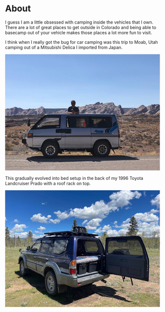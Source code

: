 # About

I guess I am a little obsessed with camping inside the vehicles that I own. There are a lot of great places to get outside in Colorado and being able to basecamp out of your vehicle makes those places a lot more fun to visit. 

I think when I really got the bug for car camping was this trip to Moab, Utah camping out of a Mitsubishi Delica I imported from Japan.

![1990 Mitsubishi Delica](assets/about-delica.jpg)

This gradually evolved into bed setup in the back of my 1996 Toyota Landcruiser Prado with a roof rack on top.

![1996 Toyota Landcruiser Prado](assets/about-landcruiser-prado.jpg)
